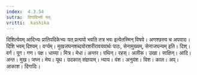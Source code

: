 ```yaml
---
index:  4.3.54
sutra:  दिगादिभ्यो यत्
vritti:  kashika 
---
```


दिशित्येवम् आदिभ्यः प्रातिपदिकेभ्यः यत् प्रत्ययो भवति तत्र भवः इत्येतस्मिन् विषये। अणश्छस्य च अपवादः। दिशि भवम् दिश्यम्। वर्ग्यम्। मुखजघनशब्दयोरशरीरावयवार्थः पाठः, सेनामुख्यम्, सेनाजघन्यम् इति। दिश्। वर्ग। पूग। गण। पक्ष। धाय्या। मित्र। मेधा। अन्तर। पथिन्। रहस्। अलीक। उखा। साक्षिन्। आदि। अन्त। मुख। जघ्न। मेघ। यूथ। उदकात् संज्ञयाम्। न्याय। वंश। अनुवंश। विश। काल। अप्। आकाश। दिगादिः।

